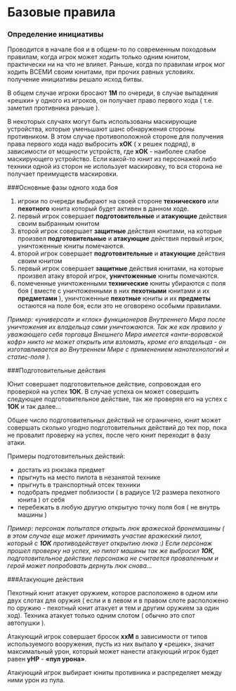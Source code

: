 # Базовые правила

### Определение инициативы
Проводится в начале боя и в общем-то по современным походовым правилам, когда игрок может ходить только одним юнитом, практически ни на что не влияет. Раньше, когда по правилам игрок мог ходить ВСЕМИ своим юнитами, при прочих равных условиях. получение инициативы решало исход битвы.

В общем случае игроки бросают **1М** по очереди, в случае выпадения «решки» у одного из игроков, он получает право первого хода ( т.е. заметил противника раньше ).

В некоторых случаях могут быть использованы маскирующие устройства, которые уменьшают шанс обнаружения стороны противником. В этом случае противоположной стороне для получения права первого хода надо выбросить **xОК** ( х решек подряд), в зависимости от мощности устройств, где **xОК** - наиболее слабое маскирующего устройство. Если какой-то юнит из персонажей либо техники одной из сторон не использует маскировку, то вся сторона не получает преимуществ маскировки.

###Основные фазы одного хода боя

1. игроки по очереди выбирают на своей стороне **технического** или **пехотного** юнита который будет активен в данном ходе.
1. первый игрок совершает **подготовительные** и **атакующие** действия своим выбранным юнитом
1. второй игрок совершает **защитные** действия юнитами, на которые произвел **подготовительные** и **атакующие** действия первый игрок, уничтоженные юниты помечаются.
1. второй игрок совершает **подготовительные** и **атакующие** действия своим юнитом
1. первый игрок совершает **защитные** действия юнитами, на которые произвел атаку второй игрок, **уничтоженные** юниты помечаются.
1. помеченные уничтоженными **технические** юниты убираются с поля боя ( вместе с уничтоженными в них **пехотными** юнитами и их **предметами** ), уничтоженные **пехотные** юниты и их **предметы** остаются на поле боя, если это не оговорено особыми правилами.

*Пример: «универсал» и «глок» функционеров Внутреннего Мира после уничтожения их владельца сами уничтожаются. Так же как правило у уважающего себя торговца Внешнего Мира имеется «анти-воровской кофр» никто не может открыть или взломать, кроме его владельца - он изготавливается во Внутреннем Мире с применением нанотехнологий и статис-поля ).*

###Подготовительные действия

Юнит совершает подготовительное действие, сопровождая его проверкой на успех **1ОК**. В случае успеха он может совершить следующее подготовительное действие, так же проверяя его на успех с **1ОК** и так далее...

Общее число подготовительных действий не ограничено, юнит может совершать сколько угодно подготовительных действий до тех пор, пока не провалит проверку на успех, после чего юнит переходит в фазу атаки.

Примеры подготовительных действий:
* достать из рюкзака предмет
* прыгнуть на место пилота в незанятой технике
* прыгнуть в транспортный отсек техники
* подобрать предмет поблизости ( в радиусе 1/2 размера пехотного юнита ) от себя
* перебежать в любую другую открытую точку поля боя ( не внутрь машины )

*Пример: персонаж попытался открыть люк вражеской бронемашины ( в этом случае еще может принимать участие вражеский пилот, который с **1ОК** противодействует открытию люка :) Если персонаж прошел проверку на успех, но пилот машины так же выбросил **1ОК**, подготовительное действие персонажа не считается проваленным и герой может попробовать дернуть люк снова…*

###Атакующие действия

Пехотный юнит атакует оружием, которое расположено в одном или двух слотах для оружия ( если и в левом и в правом слоте расположено по оружию - пехотный юнит атакует и тем и другим оружием за один ход). Техника атакует только одним слотом ( обычно это слот автопушки ).

Атакующий игрок совершает бросок **xxM** в зависимости от типов используемого вооружения, пусть из них выпало **y** «решек», значит максимальный урон, который может нанести атакующий игрок будет равен **yHP** - **«пул урона»**.

Атакующий игрок выбирает юниты противника и распределяет между ними урон из пула.
